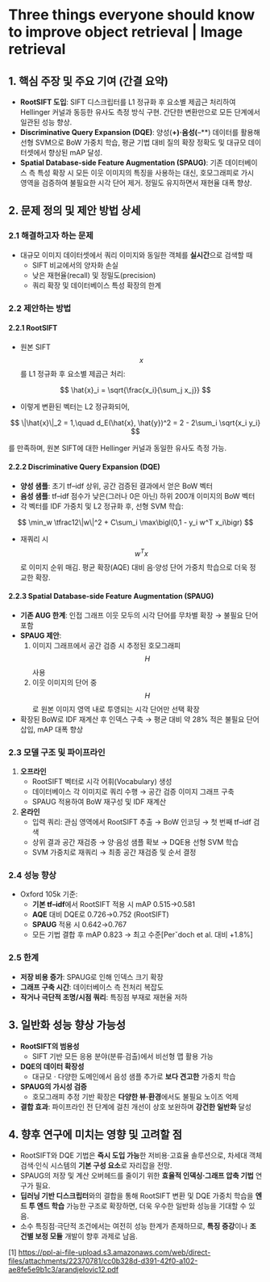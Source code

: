 # Three things everyone should know to improve object retrieval | Image retrieval

## 1. 핵심 주장 및 주요 기여 (간결 요약)
- **RootSIFT 도입**: SIFT 디스크립터를 L1 정규화 후 요소별 제곱근 처리하여 Hellinger 커널과 동등한 유사도 측정 방식 구현. 간단한 변환만으로 모든 단계에서 일관된 성능 향상.  
- **Discriminative Query Expansion (DQE)**: 양성(**+)·음성(**–**) 데이터를 활용해 선형 SVM으로 BoW 가중치 학습, 평균 기법 대비 질의 확장 정확도 및 대규모 데이터셋에서 향상된 mAP 달성.  
- **Spatial Database-side Feature Augmentation (SPAUG)**: 기존 데이터베이스 측 특성 확장 시 모든 이웃 이미지의 특징을 사용하는 대신, 호모그래피로 가시 영역을 검증하여 불필요한 시각 단어 제거. 정밀도 유지하면서 재현율 대폭 향상.  

## 2. 문제 정의 및 제안 방법 상세
### 2.1 해결하고자 하는 문제
- 대규모 이미지 데이터셋에서 쿼리 이미지와 동일한 객체를 **실시간**으로 검색할 때  
  - SIFT 비교에서의 양자화 손실  
  - 낮은 재현율(recall) 및 정밀도(precision)  
  - 쿼리 확장 및 데이터베이스 특성 확장의 한계  

### 2.2 제안하는 방법
#### 2.2.1 RootSIFT
- 원본 SIFT $$x$$를 L1 정규화 후 요소별 제곱근 처리:  

$$
    \hat{x}_i = \sqrt{\frac{x_i}{\sum_j x_j}}
  $$

- 이렇게 변환된 벡터는 L2 정규화되어,  

$$
    \|\hat{x}\|_2 = 1,\quad
    d_E(\hat{x}, \hat{y})^2 = 2 - 2\sum_i \sqrt{x_i y_i}
  $$  
  
  를 만족하며, 원본 SIFT에 대한 Hellinger 커널과 동일한 유사도 측정 가능.

#### 2.2.2 Discriminative Query Expansion (DQE)
- **양성 샘플**: 초기 tf–idf 상위, 공간 검증된 결과에서 얻은 BoW 벡터  
- **음성 샘플**: tf–idf 점수가 낮은(그러나 0은 아닌) 하위 200개 이미지의 BoW 벡터  
- 각 벡터를 IDF 가중치 및 L2 정규화 후, 선형 SVM 학습:

$$
    \min_w \tfrac12\|w\|^2 + C\sum_i \max\bigl(0,1 - y_i w^T x_i\bigr)
  $$

- 재쿼리 시 $$w^T x$$로 이미지 순위 매김. 평균 확장(AQE) 대비 음·양성 단어 가중치 학습으로 더욱 정교한 확장.

#### 2.2.3 Spatial Database-side Feature Augmentation (SPAUG)
- **기존 AUG 한계**: 인접 그래프 이웃 모두의 시각 단어를 무차별 확장 → 불필요 단어 포함  
- **SPAUG 제안**:  
  1. 이미지 그래프에서 공간 검증 시 추정된 호모그래피 $$H$$ 사용  
  2. 이웃 이미지의 단어 중 $$H$$로 원본 이미지 영역 내로 투영되는 시각 단어만 선택 확장  
- 확장된 BoW로 IDF 재계산 후 인덱스 구축 → 평균 대비 약 28% 적은 불필요 단어 삽입, mAP 대폭 향상  

### 2.3 모델 구조 및 파이프라인
1. **오프라인**  
   - RootSIFT 벡터로 시각 어휘(Vocabulary) 생성  
   - 데이터베이스 각 이미지로 쿼리 수행 → 공간 검증 이미지 그래프 구축  
   - SPAUG 적용하여 BoW 재구성 및 IDF 재계산  
2. **온라인**  
   - 입력 쿼리: 관심 영역에서 RootSIFT 추출 → BoW 인코딩 → 첫 번째 tf–idf 검색  
   - 상위 결과 공간 재검증 → 양·음성 샘플 확보 → DQE용 선형 SVM 학습  
   - SVM 가중치로 재쿼리 → 최종 공간 재검증 및 순서 결정  

### 2.4 성능 향상
- Oxford 105k 기준:  
  - **기본 tf–idf**에서 RootSIFT 적용 시 mAP 0.515→0.581  
  - **AQE** 대비 DQE로 0.726→0.752 (RootSIFT)  
  - **SPAUG** 적용 시 0.642→0.767  
  - 모든 기법 결합 후 mAP 0.823 → 최고 수준[Perˇdoch et al. 대비 +1.8%]  

### 2.5 한계
- **저장 비용 증가**: SPAUG로 인해 인덱스 크기 확장  
- **그래프 구축 시간**: 데이터베이스 측 전처리 복잡도  
- **작거나 극단적 조명/시점 쿼리**: 특징점 부재로 재현율 저하  

## 3. 일반화 성능 향상 가능성
- **RootSIFT의 범용성**  
  - SIFT 기반 모든 응용 분야(분류·검출)에서 비선형 맵 활용 가능  
- **DQE의 데이터 확장성**  
  - 대규모 · 다양한 도메인에서 음성 샘플 추가로 **보다 견고한** 가중치 학습  
- **SPAUG의 가시성 검증**  
  - 호모그래피 추정 기반 확장은 **다양한 뷰·환경**에서도 불필요 노이즈 억제  
- **결합 효과**: 파이프라인 전 단계에 걸친 개선이 상호 보완하며 **강건한 일반화** 달성  

## 4. 향후 연구에 미치는 영향 및 고려할 점
- RootSIFT와 DQE 기법은 **즉시 도입 가능**한 저비용·고효율 솔루션으로, 차세대 객체 검색·인식 시스템의 **기본 구성 요소**로 자리잡을 전망.  
- SPAUG의 저장 및 계산 오버헤드를 줄이기 위한 **효율적 인덱싱·그래프 압축 기법** 연구가 필요.  
- **딥러닝 기반 디스크립터**와의 결합을 통해 RootSIFT 변환 및 DQE 가중치 학습을 **엔드 투 엔드 학습** 가능한 구조로 확장하면, 더욱 우수한 일반화 성능을 기대할 수 있음.  
- 소수 특징점·극단적 조건에서는 여전히 성능 한계가 존재하므로, **특징 증강**이나 **조건별 보정 모듈** 개발이 향후 과제로 남음.

[1] https://ppl-ai-file-upload.s3.amazonaws.com/web/direct-files/attachments/22370781/cc0b328d-d391-42f0-a102-ae8fe5e9b1c3/arandjelovic12.pdf
